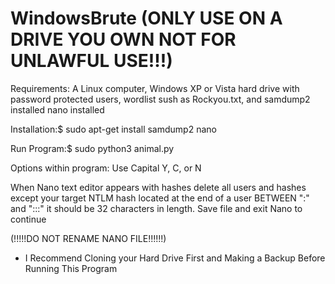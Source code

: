 
# WindowsBrute (ONLY USE ON A DRIVE YOU OWN NOT FOR UNLAWFUL USE!!!)
Requirements:
A Linux computer,
Windows XP or Vista hard drive with password protected users,
wordlist sush as Rockyou.txt, and
samdump2 installed
nano installed

Installation:$ sudo apt-get install samdump2 nano

Run Program:$ sudo python3 animal.py

Options within program: Use Capital Y, C, or N

When Nano text editor appears with hashes delete all users and hashes except your target NTLM hash located at the end of a user BETWEEN ":" and ":::" it should be 32 characters in length. Save file and exit Nano to continue

(!!!!!DO NOT RENAME NANO FILE!!!!!!)

+ I Recommend Cloning your Hard Drive First and Making a Backup Before Running This Program

